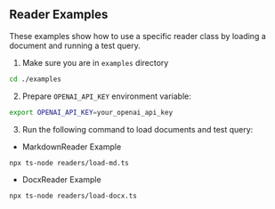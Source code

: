 ## Reader Examples

These examples show how to use a specific reader class by loading a document and running a test query.

1. Make sure you are in `examples` directory

```bash
cd ./examples
```

2. Prepare `OPENAI_API_KEY` environment variable:

```bash
export OPENAI_API_KEY=your_openai_api_key
```

3. Run the following command to load documents and test query:

- MarkdownReader Example

```bash
npx ts-node readers/load-md.ts
```

- DocxReader Example

```bash
npx ts-node readers/load-docx.ts
```
